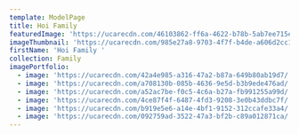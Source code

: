 ```yaml
---
template: ModelPage
title: Hoi Family
featuredImage: 'https://ucarecdn.com/46103862-ff6a-4622-b78b-5ab7ee715e91/'
imageThumbnail: 'https://ucarecdn.com/985e27a8-9703-4f7f-b4de-a606d2cc1355/'
firstName: 'Hoi Family '
collection: Family
imagePortfolio:
  - image: 'https://ucarecdn.com/42a4e985-a316-47a2-b87a-649b80ab19d7/'
  - image: 'https://ucarecdn.com/a708130b-085b-4636-9e5d-b3b9ede476ad/'
  - image: 'https://ucarecdn.com/a52ac7be-f0c5-4c6a-b27a-fb991255a99d/'
  - image: 'https://ucarecdn.com/4ce87f4f-6487-4fd3-9208-3e0b43ddbc7f/'
  - image: 'https://ucarecdn.com/b919e5e6-a14e-4bf1-9152-312ccafe33a4/'
  - image: 'https://ucarecdn.com/092759ad-3522-47a3-bf2b-c89a012871ca/'
---
```


